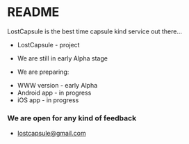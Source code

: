 # README #

LostCapsule is the best time capsule kind service out there...

* LostCapsule - project
* We are still in early Alpha stage

* We are preparing:
- WWW version - early Alpha
- Android app - in progress
- iOS app - in progress

### We are open for any kind of feedback ###
* lostcapsule@gmail.com